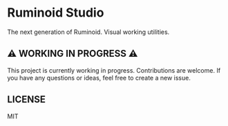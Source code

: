 # Ruminoid Studio

The next generation of Ruminoid. Visual working utilities.

## ⚠ WORKING IN PROGRESS ⚠

This project is currently working in progress. Contributions are welcome. If you have any questions or ideas, feel free to create a new issue.

## LICENSE

MIT
